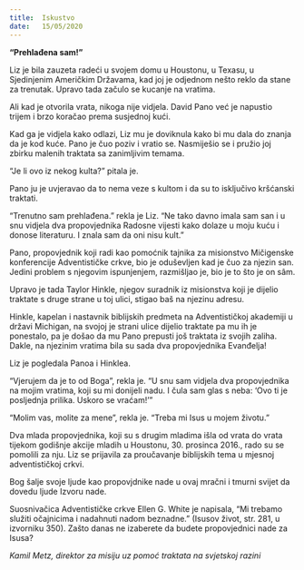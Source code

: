 ```yaml
---
title:  Iskustvo
date:   15/05/2020
---
```


**“Prehlađena sam!”**

Liz je bila zauzeta radeći u svojem domu u Houstonu, u Texasu, u Sjedinjenim Američkim Državama, kad joj je odjednom nešto reklo da stane za trenutak. Upravo tada začulo se kucanje na vratima.

Ali kad je otvorila vrata, nikoga nije vidjela. David Pano već je napustio trijem i brzo koračao prema susjednoj kući.

Kad ga je vidjela kako odlazi, Liz mu je doviknula kako bi mu dala do znanja da je kod kuće. Pano je čuo poziv i vratio se. Nasmiješio se i pružio joj zbirku malenih traktata sa zanimljivim temama.

“Je li ovo iz nekog kulta?” pitala je.

Pano ju je uvjeravao da to nema veze s kultom i da su to isključivo kršćanski traktati.

“Trenutno sam prehlađena.” rekla je Liz. “Ne tako davno imala sam san i u snu vidjela dva propovjednika Radosne vijesti kako dolaze u moju kuću i donose literaturu. I znala sam da oni nisu kult.”

Pano, propovjednik koji radi kao pomoćnik tajnika za misionstvo Mičigenske konferencije Adventističke crkve, bio je oduševljen kad je čuo za njezin san. Jedini problem s njegovim ispunjenjem, razmišljao je, bio je to što je on sâm.

Upravo je tada Taylor Hinkle, njegov suradnik iz misionstva koji je dijelio traktate s druge strane u toj ulici, stigao baš na njezinu adresu.

Hinkle, kapelan i nastavnik biblijskih predmeta na Adventističkoj akademiji u državi Michigan, na svojoj je strani ulice dijelio traktate pa mu ih je ponestalo, pa je došao da mu Pano prepusti još traktata iz svojih zaliha. Dakle, na njezinim vratima bila su sada dva propovjednika Evanđelja!

Liz je pogledala Panoa i Hinklea.

“Vjerujem da je to od Boga”, rekla je. “U snu sam vidjela dva propovjednika na mojim vratima, koji su mi donijeli nadu. I čula sam glas s neba: ‘Ovo ti je posljednja prilika. Uskoro se vraćam!’”

“Molim vas, molite za mene”, rekla je. “Treba mi Isus u mojem životu.”

Dva mlada propovjednika, koji su s drugim mladima išla od vrata do vrata tijekom godišnje akcije mladih u Houstonu, 30. prosinca 2016., rado su se pomolili za nju. Liz se prijavila za proučavanje biblijskih tema u mjesnoj adventističkoj crkvi.

Bog šalje svoje ljude kao propovjdnike nade u ovaj mračni i tmurni svijet da dovedu ljude Izvoru nade.

Suosnivačica Adventističke crkve Ellen G. White je napisala, “Mi trebamo služiti očajnicima i nadahnuti nadom beznadne.” (Isusov život, str. 281, u izvorniku 350). Zašto danas ne izaberete da budete propovjednici nade za Isusa?

*Kamil Metz, direktor za misiju uz pomoć traktata na svjetskoj razini*

